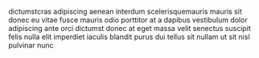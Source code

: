 dictumstcras adipiscing aenean interdum scelerisquemauris mauris sit donec eu
vitae fusce mauris odio porttitor at a dapibus vestibulum dolor adipiscing ante
orci dictumst donec at eget massa velit senectus suscipit felis nulla elit
imperdiet iaculis blandit purus dui tellus sit nullam ut sit nisl pulvinar nunc